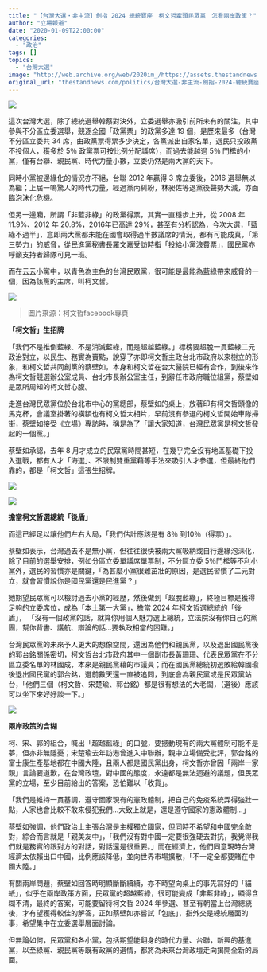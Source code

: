 ```yaml
---
title: "【台灣大選・非主流】劍指 2024 總統寶座　柯文哲牽頭民眾黨　怎看兩岸政策？"
author: "立場報道"
date: "2020-01-09T22:00:00"
categories:
  - "政治"
tags: []
topics:
  - "台灣大選"
image: "http://web.archive.org/web/2020im_/https://assets.thestandnews.com/media/photos/20200109-14_Fh0lS_AYsRd0e.png"
original_url: "thestandnews.com/politics/台灣大選-非主流-劍指-2024-總統寶座-柯文哲牽頭民眾黨-怎看兩岸政策"
---
```

![](http://web.archive.org/web/2020im_/https://assets.thestandnews.com/media/photos/20200109-14_Fh0lS_AYsRd0e.png)

這次台灣大選，除了總統選舉韓蔡對決外，立委選舉亦吸引前所未有的關注，其中參與不分區立委選舉，競逐全國「政黨票」的政黨多達 19 個，是歷來最多（台灣不分區立委共 34 席，由政黨票得票多少決定，各黨派出自家名單，選民只投政黨不投個人，獲多於 5％ 政黨票可按比例分配議席），而過去能越過 5％ 門檻的小黨，僅有台聯、親民黨、時代力量小數，立委仍然是兩大黨的天下。

同時小黨被邊緣化的情況亦不絕，台聯 2012 年贏得 3 席立委後，2016 選舉無以為繼；上屆一嗚驚人的時代力量，經過黨內糾紛，林昶佐等退黨後聲勢大減，亦面臨泡沬化危機。

但另一邊廂，所謂「非藍非綠」的政黨得票，其實一直穩步上升，從 2008 年11.9%、2012 年 20.8%，2016年已高達 29%，甚至有分析認為，今次大選，「藍綠不過半」，意即兩大黨都未能在國會取得過半數議席的情況，都有可能成真，「第三勢力」的威脅，從民進黨秘書長羅文嘉受訪時指「投給小黨浪費票」，國民黨亦呼籲支持者歸隊可見一班。

而在云云小黨中，以青色為主色的台灣民眾黨，很可能是最能為藍綠帶來威脅的一個，因為該黨的主席，叫柯文哲。

![](http://web.archive.org/web/2020im_/https://assets.thestandnews.com/media/photos/81200804_2213396852095616_5964247687535525888_o_NrInd_eOXS1jN.jpg)
> 圖片來源：柯文哲facebook專頁

**「柯文哲」生招牌**

「我們不是推倒藍綠、不是消滅藍綠，而是超越藍綠。」標榜要超脫一貫藍綠二元政治對立，以民生、務實為賣點，說穿了亦即柯文哲主政台北市政府以來樹立的形象，和柯文哲共同創黨的蔡壁如，本身和柯文哲在台大醫院已經有合作，到後來作為柯文哲競選辦公室成員、台北市長辦公室主任，到辭任市政府職位組黨，蔡壁如是眾所周知的柯文哲心腹。

走進台灣民眾黨位於台北市中心的黨總部，蔡壁如的桌上，放著印有柯文哲頭像的馬克杯，會議室掛著的橫額也有柯文哲大相片，早前沒有參選的柯文哲開始車隊掃街，蔡壁如接受《立場》專訪時，稱是為了「讓大家知道，台灣民眾黨是柯文哲發起的一個黨。」

蔡壁如承認，去年 8 月才成立的民眾黨時間甚短，在幾乎完全沒有地區基礎下投入選戰，都有人才「海選」、不限制雙重黨藉等手法來吸引人才參選，但最終他們靠的，都是「柯文哲」這張生招牌。

![](http://web.archive.org/web/2020im_/https://assets.thestandnews.com/media/photos/AP8I595820copy_W0ej3_QTHDPja.png)

![](http://web.archive.org/web/2020im_/https://assets.thestandnews.com/media/photos/81464034_2213398218762146_5138062946638757888_o_0545d_OE2po6v.jpg)

**擔當柯文哲選總統「後盾」**

而這已經足以讓他們左右大局，「我們估計應該是有 8％ 到10％（得票）」。

蔡壁如表示，台灣過去不是無小黨，但往往很快被兩大黨吸納或自行邊緣泡沬化，除了目前的選舉安排，例如分區立委單議席單票制，不分區立委 5％門檻等不利小黨外，選民的習慣亦是關鍵，「為甚麼小黨很難茁壯的原因，是選民習慣了二元對立，就會習慣說你是國民黨還是民進黨？」

她期望民眾黨可以檢討過去小黨的經歷，然後做到「超脫藍綠」，終極目標是獲得足夠的立委席位，成為「本土第一大黨」，擔當 2024 年柯文哲選總統的「後盾」， 「沒有一個政黨的話，就算你用個人魅力選上總統，立法院沒有你自己的黨團，幫你背書、護航、辯論的話…要執政相當的困難。」

台灣民眾黨的未來予人更大的想像空間，還因為他們和親民黨，以及退出國民黨後的郭台銘關係密切，柯文哲台北市政府其中一個副市長黃珊珊、代表民眾黨在不分區立委名單的林國成，本來是親民黨藉的市議員；而在國民黨總統初選敗給韓國瑜後退出國民黨的郭台銘，選前數天還一直被追問，到底會為親民黨或是民眾黨站台，「他們三個（柯文哲、宋楚瑜、郭台銘）都是很有想法的大老闆，（選後）應該可以坐下來好好談一下。」

![](http://web.archive.org/web/2020im_/https://assets.thestandnews.com/media/photos/21543755_1116463981788914_2575291667841815642_o_kFe2k_RYZcPZP.jpg)

**兩岸政策的含糊**

柯、宋、郭的組合，喊出「超越藍綠」的口號，要撼動現有的兩大黨體制可能不是夢，但亦非無隱憂；宋楚瑜去年訪港曾進入中聯辦，親中立場備受批評，郭台銘的富士康生產基地都在中國大陸，且兩人都是國民黨出身，柯文哲亦曾因「兩岸一家親」言論要道歉，在台灣政壇，對中國的態度，永遠都是無法迴避的議題，但民眾黨的立場，至少目前給出的答案，恐怕難以「收貨」。

「我們是維持一貫基調，遵守國家現有的憲政體制，把自己的免疫系統弄得強壯一點，人家也會比較不敢來侵犯我們…大致上就是，還是遵守國家的憲政體制…」

蔡壁如強調，他們政治上主張台灣是主權獨立國家，但同時不希望和中國完全敵對，綜合而言就是「親美友中」，「我們沒有對中國一定要很強硬去對抗，我覺得我們就是務實的跟對方的對話，對話還是很重要。」而在經濟上，他們同意現時台灣經濟太依賴出口中國，比例應該降低，並向世界市場擴散，「不一定全都要賭在中國大陸。」

有關兩岸問題，蔡壁如回答時明顯斷斷續續，亦不時望向桌上的事先寫好的「貓紙」，似乎在兩岸政策方面，民眾黨的超越藍綠，很可能變成「非藍非綠」，顯得含糊不清，最終的答案，可能要留待柯文哲 2024 年參選、甚至有朝當上台灣總統後，才有望獲得較佳的解答，正如蔡壁如亦嘗試「包底」，指外交是總統層面的事，希望集中在立委選舉層面討論。

但無論如何，民眾黨和各小黨，包括期望能翻身的時代力量、台聯，新興的基進黨，以至綠黨、親民黨等既有政黨的選情，都將為未來台灣政壇走向揭開全新的局面。